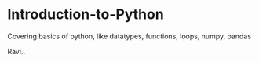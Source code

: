 # Introduction-to-Python
Covering basics of python, like datatypes, functions, loops, numpy, pandas

Ravi..
